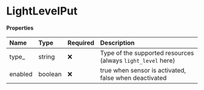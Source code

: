 # LightLevelPut

**Properties**

| Name    | Type    | Required | Description                                                 |
| :------ | :------ | :------- | :---------------------------------------------------------- |
| type\_  | string  | ❌       | Type of the supported resources (always `light_level` here) |
| enabled | boolean | ❌       | true when sensor is activated, false when deactivated       |

<!-- This file was generated by liblab | https://liblab.com/ -->
